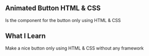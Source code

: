 ## Animated Button HTML & CSS
Is the component for the button only using HTML & CSS

## What I Learn
Make a nice button only using HTML & CSS without any framework
